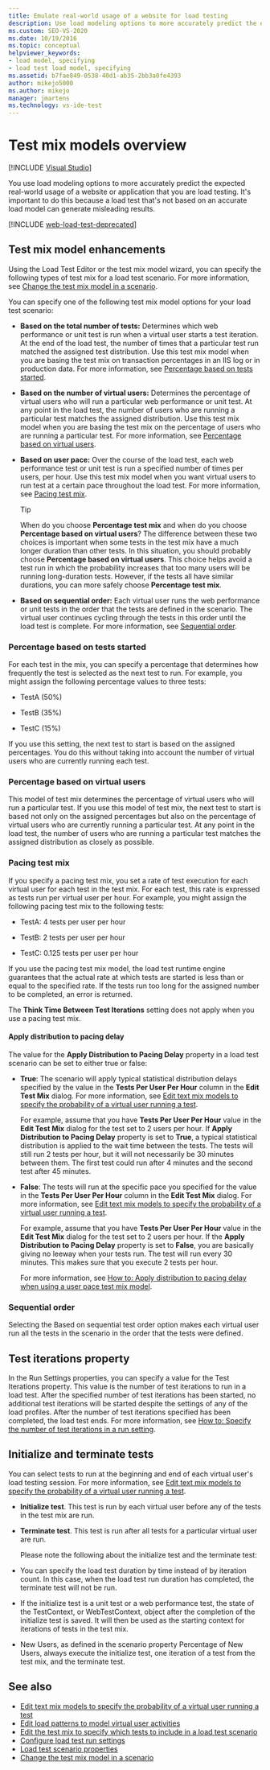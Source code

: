 ```yaml
---
title: Emulate real-world usage of a website for load testing
description: Use load modeling options to more accurately predict the expected real-world usage of a website or application that you are load testing. 
ms.custom: SEO-VS-2020
ms.date: 10/19/2016
ms.topic: conceptual
helpviewer_keywords:
- load model, specifying
- load test load model, specifying
ms.assetid: b7fae849-0538-40d1-ab35-2bb3a0fe4393
author: mikejo5000
ms.author: mikejo
manager: jmartens
ms.technology: vs-ide-test
---
```

# Test mix models overview

 [!INCLUDE [Visual Studio](~/includes/applies-to-version/vs-not-mac.md)]

You use load modeling options to more accurately predict the expected real-world usage of a website or application that you are load testing. It's important to do this because a load test that's not based on an accurate load model can generate misleading results.

[!INCLUDE [web-load-test-deprecated](includes/web-load-test-deprecated.md)]

## Test mix model enhancements

Using the Load Test Editor or the test mix model wizard, you can specify the following types of test mix for a load test scenario. For more information, see [Change the test mix model in a scenario](../test/edit-test-mix-models-to-specify-the-probability-of-a-virtual-user-running-a-test.md).

You can specify one of the following test mix model options for your load test scenario:

- **Based on the total number of tests:** Determines which web performance or unit test is run when a virtual user starts a test iteration. At the end of the load test, the number of times that a particular test run matched the assigned test distribution. Use this test mix model when you are basing the test mix on transaction percentages in an IIS log or in production data. For more information, see [Percentage based on tests started](#BasedOnTestsStarted).

- **Based on the number of virtual users:** Determines the percentage of virtual users who will run a particular web performance or unit test. At any point in the load test, the number of users who are running a particular test matches the assigned distribution. Use this test mix model when you are basing the test mix on the percentage of users who are running a particular test. For more information, see [Percentage based on virtual users](#PercentageBasedonVirtualUsers).

- **Based on user pace:** Over the course of the load test, each web performance test or unit test is run a specified number of times per users, per hour. Use this test mix model when you want virtual users to run test at a certain pace throughout the load test. For more information, see [Pacing test mix](#PacingTestMix).

    > [!TIP]
    > When do you choose **Percentage test mix** and when do you choose **Percentage based on virtual users**? The difference between these two choices is important when some tests in the test mix have a much longer duration than other tests. In this situation, you should probably choose **Percentage based on virtual users**. This choice helps avoid a test run in which the probability increases that too many users will be running long-duration tests. However, if the tests all have similar durations, you can more safely choose **Percentage test mix**.

- **Based on sequential order:** Each virtual user runs the web performance or unit tests in the order that the tests are defined in the scenario. The virtual user continues cycling through the tests in this order until the load test is complete. For more information, see [Sequential order](#SequentialOrder).

### <a name="BasedOnTestsStarted"></a> Percentage based on tests started

For each test in the mix, you can specify a percentage that determines how frequently the test is selected as the next test to run. For example, you might assign the following percentage values to three tests:

- TestA (50%)

- TestB (35%)

- TestC (15%)

If you use this setting, the next test to start is based on the assigned percentages. You do this without taking into account the number of virtual users who are currently running each test.

### <a name="PercentageBasedonVirtualUsers"></a> Percentage based on virtual users
This model of test mix determines the percentage of virtual users who will run a particular test. If you use this model of test mix, the next test to start is based not only on the assigned percentages but also on the percentage of virtual users who are currently running a particular test. At any point in the load test, the number of users who are running a particular test matches the assigned distribution as closely as possible.

### <a name="PacingTestMix"></a> Pacing test mix

If you specify a pacing test mix, you set a rate of test execution for each virtual user for each test in the test mix. For each test, this rate is expressed as tests run per virtual user per hour. For example, you might assign the following pacing test mix to the following tests:

- TestA: 4 tests per user per hour

- TestB: 2 tests per user per hour

- TestC: 0.125 tests per user per hour

If you use the pacing test mix model, the load test runtime engine guarantees that the actual rate at which tests are started is less than or equal to the specified rate. If the tests run too long for the assigned number to be completed, an error is returned.

The **Think Time Between Test Iterations** setting does not apply when you use a pacing test mix.

#### Apply distribution to pacing delay
The value for the **Apply Distribution to Pacing Delay** property in a load test scenario can be set to either true or false:

- **True**: The scenario will apply typical statistical distribution delays specified by the value in the **Tests Per User Per Hour** column in the **Edit Test Mix** dialog. For more information, see [Edit text mix models to specify the probability of a virtual user running a test](../test/edit-test-mix-models-to-specify-the-probability-of-a-virtual-user-running-a-test.md).

   For example, assume that you have **Tests Per User Per Hour** value in the **Edit Test Mix** dialog for the test set to 2 users per hour. If **Apply Distribution to Pacing Delay** property is set to **True**, a typical statistical distribution is applied to the wait time between the tests. The tests will still run 2 tests per hour, but it will not necessarily be 30 minutes between them. The first test could run after 4 minutes and the second test after 45 minutes.

- **False**: The tests will run at the specific pace you specified for the value in the **Tests Per User Per Hour** column in the **Edit Test Mix** dialog. For more information, see [Edit text mix models to specify the probability of a virtual user running a test](../test/edit-test-mix-models-to-specify-the-probability-of-a-virtual-user-running-a-test.md).

   For example, assume that you have **Tests Per User Per Hour** value in the **Edit Test Mix** dialog for the test set to 2 users per hour. If the **Apply Distribution to Pacing Delay** property is set to **False**, you are basically giving no leeway when your tests run. The test will run every 30 minutes. This makes sure that you execute 2 tests per hour.

  For more information, see [How to: Apply distribution to pacing delay when using a user pace test mix model](../test/how-to-apply-distribution-to-pacing-delay-when-using-a-user-pace-test-mix-model.md).

### <a name="SequentialOrder"></a> Sequential order
Selecting the Based on sequential test order option makes each virtual user run all the tests in the scenario in the order that the tests were defined.

## Test iterations property
In the Run Settings properties, you can specify a value for the Test Iterations property. This value is the number of test iterations to run in a load test. After the specified number of test iterations has been started, no additional test iterations will be started despite the settings of any of the load profiles. After the number of test iterations specified has been completed, the load test ends. For more information, see [How to: Specify the number of test iterations in a run setting](../test/how-to-specify-the-number-of-test-iterations-in-a-load-test.md).

## Initialize and terminate tests
You can select tests to run at the beginning and end of each virtual user's load testing session. For more information, see [Edit text mix models to specify the probability of a virtual user running a test](../test/edit-test-mix-models-to-specify-the-probability-of-a-virtual-user-running-a-test.md).

- **Initialize test**. This test is run by each virtual user before any of the tests in the test mix are run.

- **Terminate test**. This test is run after all tests for a particular virtual user are run.

  Please note the following about the initialize test and the terminate test:

- You can specify the load test duration by time instead of by iteration count. In this case, when the load test run duration has completed, the terminate test will not be run.

- If the initialize test is a unit test or a web performance test, the state of the TestContext, or WebTestContext, object after the completion of the initialize test is saved. It will then be used as the starting context for iterations of tests in the test mix.

- New Users, as defined in the scenario property Percentage of New Users, always execute the initialize test, one iteration of a test from the test mix, and the terminate test.

## See also

- [Edit text mix models to specify the probability of a virtual user running a test](../test/edit-test-mix-models-to-specify-the-probability-of-a-virtual-user-running-a-test.md)
- [Edit load patterns to model virtual user activities](../test/edit-load-patterns-to-model-virtual-user-activities.md)
- [Edit the test mix to specify which tests to include in a load test scenario](../test/edit-the-test-mix-to-specify-which-web-browsers-types-in-a-load-test-scenario.md)
- [Configure load test run settings](../test/configure-load-test-run-settings.md)
- [Load test scenario properties](../test/load-test-scenario-properties.md)
- [Change the test mix model in a scenario](../test/edit-test-mix-models-to-specify-the-probability-of-a-virtual-user-running-a-test.md)
